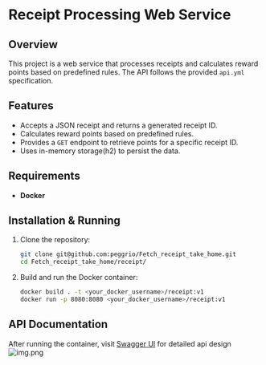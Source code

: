 # Receipt Processing Web Service

## Overview

This project is a web service that processes receipts and calculates reward points based on predefined rules. The API follows the provided `api.yml` specification.

## Features

- Accepts a JSON receipt and returns a generated receipt ID.
- Calculates reward points based on predefined rules.
- Provides a `GET` endpoint to retrieve points for a specific receipt ID.
- Uses in-memory storage(h2) to persist the data.

## Requirements

- **Docker** 

## Installation & Running

1. Clone the repository:

   ```sh
   git clone git@github.com:peggrio/Fetch_receipt_take_home.git
   cd Fetch_receipt_take_home/receipt/

2. Build and run the Docker container:

   ```sh
   docker build . -t <your_docker_username>/receipt:v1
   docker run -p 8080:8080 <your_docker_username>/receipt:v1

## API Documentation

After running the container, visit [Swagger UI](http://localhost:8080/swagger-ui/index.html)
for detailed api design
![img.png](doc_sample.png)


